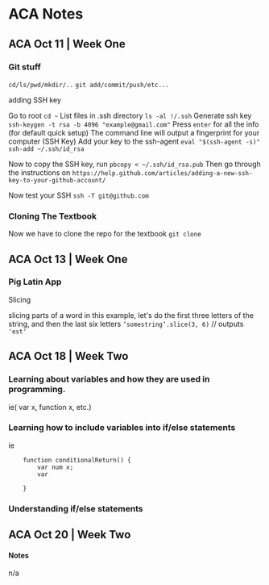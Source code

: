 # ACA Notes


## ACA Oct 11 | Week One



### Git stuff

`cd/ls/pwd/mkdir/..`
`git add/commit/push/etc...`

adding SSH key

Go to root
`cd ~`
List files in .ssh directory 
`ls -al !/.ssh`
Generate ssh key
`ssh-keygen -t rsa -b 4096 "example@gmail.com"`
Press `enter` for all the info (for default quick setup)
The command line will output a fingerprint for your computer (SSH Key)
Add your key to the ssh-agent
`eval "$(ssh-agent -s)"`
`ssh-add ~/.ssh/id_rsa`

Now to copy the SSH key, run
`pbcopy < ~/.ssh/id_rsa.pub`
Then go through the instructions on `https://help.github.com/articles/adding-a-new-ssh-key-to-your-github-account/`

Now test your SSH
`ssh -T git@github.com`


### Cloning The Textbook

Now we have to clone the repo for the textbook
`git clone `








## ACA Oct 13 | Week One



### Pig Latin App

Slicing

slicing parts of a word
in this example, let's do the first three letters of the  string, and then the last six letters
` ’somestring’.slice(3, 6) `
// outputs
` 'est' `








## ACA Oct 18 | Week Two

### Learning about variables and how they are used in programming.
ie( var x, function x, etc.)

### Learning how to include variables into if/else statements
ie
```
    function conditionalReturn() {
        var num x;
        var
    
    }
```
    
### Understanding if/else statements



## ACA Oct 20 | Week Two







#### Notes
n/a